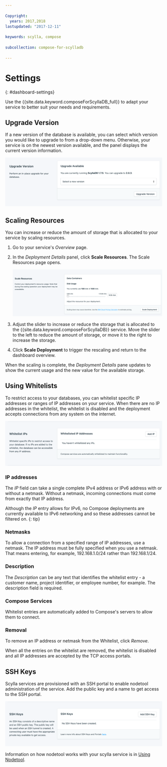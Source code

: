 ```yaml
---

Copyright:
  years: 2017,2018
lastupdated: "2017-12-11"

keywords: scylla, compose

subcollection: compose-for-scylladb

---
```


# Settings
{: #dashboard-settings}

Use the {{site.data.keyword.composeForScyllaDB_full}} to adapt your service to better suit your needs and requirements.

## Upgrade Version

If a new version of the database is available, you can select which version you would like to upgrade to from a drop-down menu. Otherwise, your service is on the newest version available, and the panel displays the current version information.

![The Version panel](./images/scylla-version-show.png "The Version panel")

## Scaling Resources

You can increase or reduce the amount of storage that is allocated to your service by scaling resources.

1. Go to your service's _Overview_ page.
2. In the _Deployment Details_ panel, click **Scale Resources**. The Scale Resources page opens.

    ![The Scale Resources page](./images/scylla-scale-show.png "The Scale Resources page")

3. Adjust the slider to increase or reduce the storage that is allocated to the {{site.data.keyword.composeForScyllaDB}} service. Move the slider to the left to reduce the amount of storage, or move it to the right to increase the storage.
4. Click **Scale Deployment** to trigger the rescaling and return to the dashboard overview. 

When the scaling is complete, the _Deployment Details_ pane updates to show the current usage and the new value for the available storage.

## Using Whitelists

To restrict access to your databases, you can whitelist specific IP addresses or ranges of IP addresses on your service. When there are no IP addresses in the whitelist, the whitelist is disabled and the deployment accepts connections from any system on the internet.

![Whitelisting IP addresses](./images/scylla-whitelist-show.png "The whitelist fields.")

### IP addresses

The *IP* field can take a single complete IPv4 address or IPv6 address with or without a netmask. Without a netmask, incoming connections must come from exactly that IP address. 

Although the *IP* entry allows for IPv6, no Compose deployments are currently available to IPv6 networking and so these addresses cannot be filtered on.
{: tip}

### Netmasks
To allow a connection from a specified range of IP addresses, use a netmask. The IP address must be fully specified when you use a netmask. That means entering, for example, 192.168.1.0/24 rather than 192.168.1/24.

### Description
The *Description* can be any text that identifies the whitelist entry - a customer name, project identifier, or employee number, for example. The description field is required.

### Compose Services
Whitelist entries are automatically added to Compose's servers to allow them to connect.

### Removal

To remove an IP address or netmask from the Whitelist, click *Remove*.

When all the entries on the whitelist are removed, the whitelist is disabled and all IP addresses are accepted by the TCP access portals.


## SSH Keys
Scylla services are provisioned with an SSH portal to enable nodetool administration of the service. Add the public key and a name to get access to the SSH portal.

![SSH Keys](./images/scylla-portal-ssh-show.png "The SSH Key fields.")

Information on how nodetool works with your scylla service is in [Using Nodetool](/docs/services/ComposeForScyllaDB?topic=compose-for-scylladb-scylla-nodetool).
